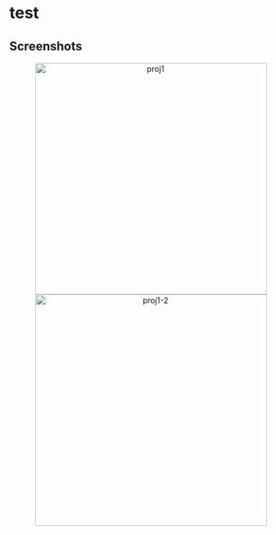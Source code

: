 # test

## Screenshots
<p align="middle"> 
  <img alt="proj1" src="https://user-images.githubusercontent.com/29722295/193432992-e6074efd-a445-46ab-966d-12d772ed0337.png" width="412"/> 
  <img alt="proj1-2" src="https://user-images.githubusercontent.com/29722295/193432700-03199997-e81a-42ca-8fbd-69daa3222f9c.png" width="412"/>
</p>
